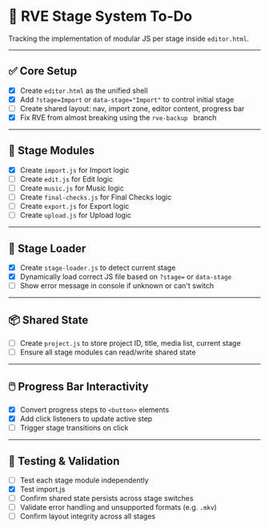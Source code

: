 # 🧠 RVE Stage System To-Do

Tracking the implementation of modular JS per stage inside `editor.html`.

---

## ✅ Core Setup
- [x] Create `editor.html` as the unified shell
- [x] Add `?stage=Import` or `data-stage="Import"` to control initial stage
- [ ] Create shared layout: nav, import zone, editor content, progress bar
- [x] Fix RVE from almost breaking using the `rve-backup ` branch

---

## 🧩 Stage Modules
- [x] Create `import.js` for Import logic
- [ ] Create `edit.js` for Edit logic
- [ ] Create `music.js` for Music logic
- [ ] Create `final-checks.js` for Final Checks logic
- [ ] Create `export.js` for Export logic
- [ ] Create `upload.js` for Upload logic

---

## 🔄 Stage Loader
- [x] Create `stage-loader.js` to detect current stage
- [x] Dynamically load correct JS file based on `?stage=` or `data-stage`
- [ ] Show error message in console if unknown or can't switch

---

## 📦 Shared State
- [ ] Create `project.js` to store project ID, title, media list, current stage
- [ ] Ensure all stage modules can read/write shared state

---

## 🖱️ Progress Bar Interactivity
- [x] Convert progress steps to `<button>` elements
- [x] Add click listeners to update active step
- [ ]  Trigger stage transitions on click

---

## 🧪 Testing & Validation
- [ ] Test each stage module independently
- [x] Test import.js
- [ ] Confirm shared state persists across stage switches
- [ ] Validate error handling and unsupported formats (e.g. `.mkv`)
- [ ] Confirm layout integrity across all stages
